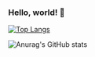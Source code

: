 ### Hello, world! 👋

[![Top Langs](https://github-readme-stats.vercel.app/api/top-langs/?username=FelipeFFR&layout=compact)](https://github.com/FelipeFFR/github-readme-stats)


![Anurag's GitHub stats](https://github-readme-stats.vercel.app/api?username=FelipeFFR&show_icons=true&theme=transparent)
<!--
**FelipeFFR/FelipeFFR** is a ✨ _special_ ✨ repository because its `README.md` (this file) appears on your GitHub profile.

Here are some ideas to get you started:

- 🔭 I’m currently working on ...
- 🌱 I’m currently learning ...
- 👯 I’m looking to collaborate on ...
- 🤔 I’m looking for help with ...
- 💬 Ask me about ...
- 📫 How to reach me: ...
- 😄 Pronouns: ...
- ⚡ Fun fact: ...
-->
